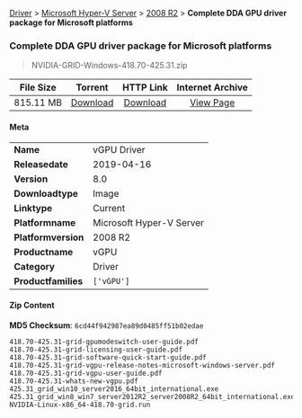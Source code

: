 
[Driver](/README.md)  >  [Microsoft Hyper-V Server](/index/Driver/Microsoft_Hyper-V_Server.md)  >  [2008 R2](/index/Driver/Microsoft_Hyper-V_Server/2008_R2.md)  >  **Complete DDA GPU driver package for Microsoft platforms**


###    Complete DDA GPU driver package for Microsoft platforms

> NVIDIA-GRID-Windows-418.70-425.31.zip   


| **File Size** | **Torrent**  | **HTTP Link** | **Internet Archive** |
|:-------------:|:------------:|:-------------:|:--------------------:|
| 815.11 MB |  [Download](https://archive.org/download/nvgpu_NVIDIA-GRID-Windows-418.70-425.31.zip_nmoq69us/nvgpu_NVIDIA-GRID-Windows-418.70-425.31.zip_nmoq69us_archive.torrent)       | [Download](https://archive.org/compress/nvgpu_NVIDIA-GRID-Windows-418.70-425.31.zip_nmoq69us) | [View Page](https://archive.org/details/nvgpu_NVIDIA-GRID-Windows-418.70-425.31.zip_nmoq69us)       |

#### Meta

<table>
<tr><td><strong>Name</strong></td><td>vGPU Driver</td></tr>
<tr><td><strong>Releasedate</strong></td><td>2019-04-16</td></tr>
<tr><td><strong>Version</strong></td><td>8.0</td></tr>
<tr><td><strong>Downloadtype</strong></td><td>Image</td></tr>
<tr><td><strong>Linktype</strong></td><td>Current</td></tr>
<tr><td><strong>Platformname</strong></td><td>Microsoft Hyper-V Server</td></tr>
<tr><td><strong>Platformversion</strong></td><td>2008 R2</td></tr>
<tr><td><strong>Productname</strong></td><td>vGPU</td></tr>
<tr><td><strong>Category</strong></td><td>Driver</td></tr>
<tr><td><strong>Productfamilies</strong></td><td><code>['vGPU']</code></td></tr>
</table>

#### Zip Content

**MD5 Checksum**: `6cd44f942987ea89d0485ff51b02edae`

```text
418.70-425.31-grid-gpumodeswitch-user-guide.pdf
418.70-425.31-grid-licensing-user-guide.pdf
418.70-425.31-grid-software-quick-start-guide.pdf
418.70-425.31-grid-vgpu-release-notes-microsoft-windows-server.pdf
418.70-425.31-grid-vgpu-user-guide.pdf
418.70-425.31-whats-new-vgpu.pdf
425.31_grid_win10_server2016_64bit_international.exe
425.31_grid_win8_win7_server2012R2_server2008R2_64bit_international.exe
NVIDIA-Linux-x86_64-418.70-grid.run
```
